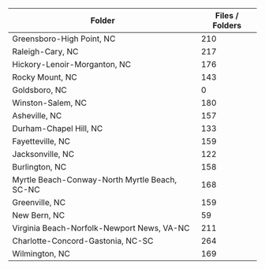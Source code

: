 | Folder                                        |   Files / Folders |
|-----------------------------------------------|-------------------|
| Greensboro-High Point, NC                     |               210 |
| Raleigh-Cary, NC                              |               217 |
| Hickory-Lenoir-Morganton, NC                  |               176 |
| Rocky Mount, NC                               |               143 |
| Goldsboro, NC                                 |                 0 |
| Winston-Salem, NC                             |               180 |
| Asheville, NC                                 |               157 |
| Durham-Chapel Hill, NC                        |               133 |
| Fayetteville, NC                              |               159 |
| Jacksonville, NC                              |               122 |
| Burlington, NC                                |               158 |
| Myrtle Beach-Conway-North Myrtle Beach, SC-NC |               168 |
| Greenville, NC                                |               159 |
| New Bern, NC                                  |                59 |
| Virginia Beach-Norfolk-Newport News, VA-NC    |               211 |
| Charlotte-Concord-Gastonia, NC-SC             |               264 |
| Wilmington, NC                                |               169 |